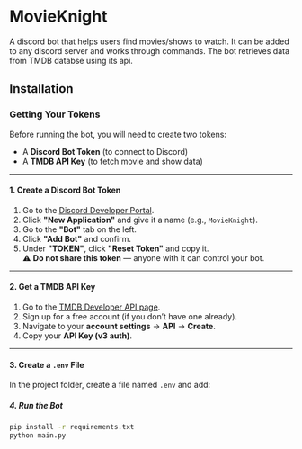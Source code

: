 # MovieKnight 
A discord bot that helps users find movies/shows to watch. It can be added to any discord server and works through commands. The bot retrieves data from TMDB databse using its api.

## Installation

### Getting Your Tokens

Before running the bot, you will need to create two tokens:  
- A **Discord Bot Token** (to connect to Discord)  
- A **TMDB API Key** (to fetch movie and show data)

---

#### 1. Create a Discord Bot Token
1. Go to the [Discord Developer Portal](https://discord.com/developers/applications).
2. Click **"New Application"** and give it a name (e.g., `MovieKnight`).
3. Go to the **"Bot"** tab on the left.
4. Click **"Add Bot"** and confirm.
5. Under **"TOKEN"**, click **"Reset Token"** and copy it.  
   ⚠️ **Do not share this token** — anyone with it can control your bot.

---

#### 2. Get a TMDB API Key
1. Go to the [TMDB Developer API page](https://www.themoviedb.org/documentation/api).
2. Sign up for a free account (if you don’t have one already).
3. Navigate to your **account settings** → **API** → **Create**.
4. Copy your **API Key (v3 auth)**.

---

#### 3. Create a `.env` File
In the project folder, create a file named `.env` and add:

##### 4. Run the Bot
```bash
pip install -r requirements.txt
python main.py

